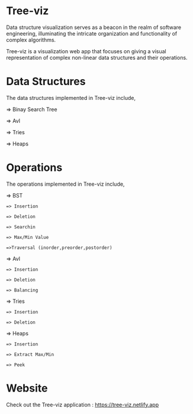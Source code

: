 # Tree-viz

Data structure visualization serves as a beacon in the realm of software engineering, illuminating the intricate organization and functionality of complex algorithms.

Tree-viz is a visualization web app that focuses on giving a visual representation of complex non-linear data structures and their operations.

# Data Structures

The data structures implemented in Tree-viz include,

  => Binay Search Tree

  => Avl
  
  => Tries
  
  => Heaps

# Operations

The operations implemented in Tree-viz include,

=> BST

    => Insertion

    => Deletion
    
    => Searchin
    
    => Max/Min Value
    
    =>Traversal (inorder,preorder,postorder)

=> Avl
    
    => Insertion
    
    => Deletion
    
    => Balancing

=> Tries
    
    => Insertion
    
    => Deletion

=> Heaps
    
    => Insertion
    
    => Extract Max/Min
    
    => Peek
    

# Website

Check out the Tree-viz application : https://tree-viz.netlify.app
